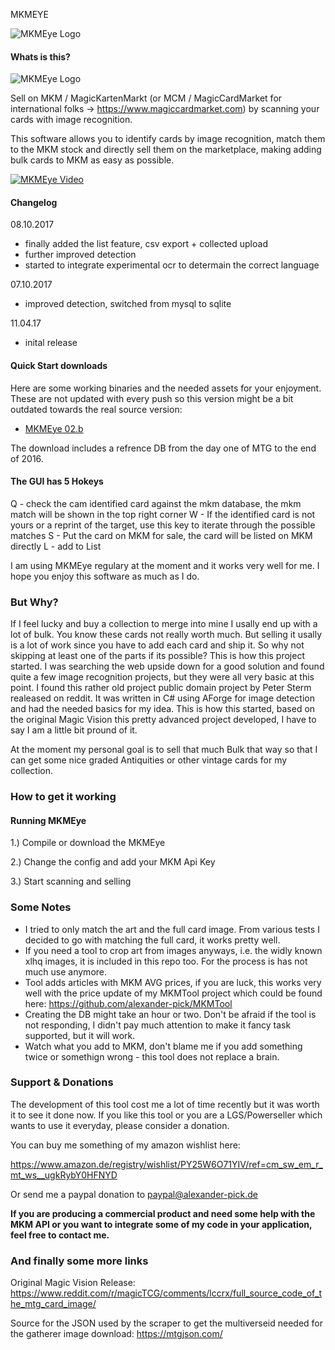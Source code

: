 MKMEYE

![MKMEye Logo](https://www.alexander-pick.com/github/logo.png)

#### Whats is this?

![MKMEye Logo](https://www.alexander-pick.com/github/mkmeye_02_screen.png)

Sell on MKM / MagicKartenMarkt (or MCM / MagicCardMarket for international folks -> https://www.magiccardmarket.com) by scanning your cards with image recognition.

This software allows you to identify cards by image recognition, match them to the MKM stock and directly sell them on the marketplace, making adding bulk cards to MKM as easy as possible.

[![MKMEye Video](https://www.alexander-pick.com/github/screen.JPG)](https://www.youtube.com/watch?v=JfRXl8Rf47I "MKMEye Video")

#### Changelog

08.10.2017
- finally added the list feature, csv export + collected upload
- further improved detection
- started to integrate experimental ocr to determain the correct language

07.10.2017
- improved detection, switched from mysql to sqlite

11.04.17
- inital release

#### Quick Start downloads

Here are some working binaries and the needed assets for your enjoyment. These are not updated with every push so this version might be a bit outdated towards the real source version:

- [MKMEye 02.b](https://www.alexander-pick.com/github/MKMEye-02b-Release_07102017.rar)

The download includes a refrence DB from the day one of MTG to the end of 2016.

#### The GUI has 5 Hokeys

Q - check the cam identified card against the mkm database, the mkm match will be shown in the top right corner
W - If the identified card is not yours or a reprint of the target, use this key to iterate through the possible matches
S - Put the card on MKM for sale, the card will be listed on MKM directly
L - add to List

I am using MKMEye regulary at the moment and it works very well for me. I hope you enjoy this software as much as I do.

### But Why?

If I feel lucky and buy a collection to merge into mine I usally end up with a lot of bulk. You know these cards not really worth much. But selling it usally is a lot of work since you have to add each card and ship it. So why not skipping at least one of the parts if its possible? This is how this project started. I was searching the web upside down for a good solution and found quite a few image recognition projects, but they were all very basic at this point. I found this rather old project public domain project by Peter Sterm realeased on reddit. It was written in C# using AForge for image detection and had the needed basics for my idea. This is how this started, based on the original Magic Vision this pretty advanced project developed, I have to say I am a little bit pround of it. 

At the moment my personal goal is to sell that much Bulk that way so that I can get some nice graded Antiquities or other vintage cards for my collection.

### How to get it working

#### Running MKMEye

1.) Compile or download the MKMEye

2.) Change the config and add your MKM Api Key

3.) Start scanning and selling


### Some Notes

- I tried to only match the art and the full card image. From various tests I decided to go with matching the full card, it works pretty well.
- If you need a tool to crop art from images anyways, i.e. the widly known xlhq images, it is included in this repo too. For the process is has not much use anymore.
- Tool adds articles with MKM AVG prices, if you are luck, this works very well with the price update of my MKMTool project which could be found here: https://github.com/alexander-pick/MKMTool
- Creating the DB might take an hour or two. Don't be afraid if the tool is not responding, I didn't pay much attention to make it fancy task supported, but it will work.
- Watch what you add to MKM, don't blame me if you add something twice or somethign wrong - this tool does not replace a brain.

### Support & Donations

The development of this tool cost me a lot of time recently but it was worth it to see it done now. If you like this tool or you are a LGS/Powerseller which wants to use it everyday, please consider a donation.

You can buy me something of my amazon wishlist here:

https://www.amazon.de/registry/wishlist/PY25W6O71YIV/ref=cm_sw_em_r_mt_ws__ugkRybY0HFNYD

Or send me a paypal donation to paypal@alexander-pick.de

**If you are producing a commercial product and need some help with the MKM API or you want to integrate some of my code in your application, feel free to contact me.**

### And finally some more links

Original Magic Vision Release:
https://www.reddit.com/r/magicTCG/comments/lccrx/full_source_code_of_the_mtg_card_image/

Source for the JSON used by the scraper to get the multiverseid needed for the gatherer image download:
https://mtgjson.com/
